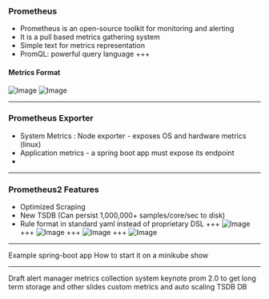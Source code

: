 ### Prometheus
- Prometheus is an open-source toolkit for monitoring and alerting
- It is a pull based metrics gathering system
- Simple text for metrics representation
- PromQL: powerful query language
+++
#### Metrics Format
![Image](./assets/md/assets/Prom_svc_port_fwd.png)
![Image](./assets/md/assets/Prom_metrics_text_eg.png)

---
### Prometheus Exporter
- System Metrics : Node exporter - exposes OS and hardware metrics (linux)
- Application metrics - a spring boot app must expose its endpoint
-

---

### Prometheus2   Features

- Optimized Scraping
- New TSDB (Can persist 1,000,000+ samples/core/sec to disk)
- Rule format in standard yaml instead of proprietary DSL
+++
![Image](./assets/md/assets/Prom_rule_format.png)
+++
![Image](./assets/md/assets/Prom_Bench_1.png)
+++
![Image](./assets/md/assets/Prom_Bench_2.png)
+++
![Image](./assets/md/assets/Prom_Bench_3.png)

---
Example spring-boot app
How to start it on a minikube show





---
Draft
alert manager
metrics collection system
keynote prom 2.0 to get long term storage and other slides
custom metrics and auto scaling
TSDB DB

